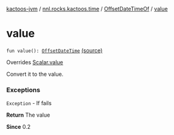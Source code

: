 [kactoos-jvm](../../index.md) / [nnl.rocks.kactoos.time](../index.md) / [OffsetDateTimeOf](index.md) / [value](./value.md)

# value

`fun value(): `[`OffsetDateTime`](http://docs.oracle.com/javase/8/docs/api/java/time/OffsetDateTime.html) [(source)](https://github.com/neonailol/kactoos/blob/master/kactoos-jvm/src/main/kotlin/nnl/rocks/kactoos/time/OffsetDateTimeOf.kt#L48)

Overrides [Scalar.value](../../nnl.rocks.kactoos/-scalar/value.md)

Convert it to the value.

### Exceptions

`Exception` - If fails

**Return**
The value

**Since**
0.2

